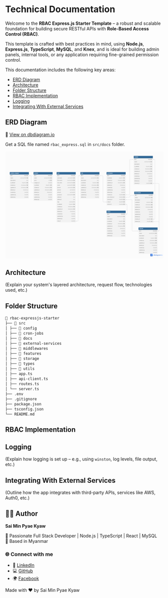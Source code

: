 # Technical Documentation

Welcome to the **RBAC Express.js Starter Template** – a robust and scalable foundation for building secure RESTful APIs with **Role-Based Access Control (RBAC)**.

This template is crafted with best practices in mind, using **Node.js**, **Express.js**, **TypeScript**, **MySQL**, and **Knex**, and is ideal for building admin panels, internal tools, or any application requiring fine-grained permission control.

This documentation includes the following key areas:

- [ERD Diagram](#erd-diagram)
- [Architecture](#architecture)
- [Folder Structure](#folder-structure)
- [RBAC Implementation](#rbac-implementation)
- [Logging](#logging)
- [Integrating With External Services](#integrating-with-external-services)

## ERD Diagram

🔗 [View on dbdiagram.io](https://dbdiagram.io/d/680675261ca52373f5c46e4d)

Get a SQL file named `rbac_express.sql` in `src/docs` folder.

![ERD](./erd.png)

## Architecture

(Explain your system's layered architecture, request flow, technologies used, etc.)

## Folder Structure

```
📁 rbac-expressjs-starter
├── 📁 src
│ ├── 📁 config
│ ├── 📁 cron-jobs
│ ├── 📁 docs
│ ├── 📁 external-services
│ ├── 📁 middlewares
│ ├── 📁 features
│ ├── 📁 storage
│ ├── 📁 types
│ ├── 📁 utils
│ ├── app.ts
│ ├── api-client.ts
│ ├── routes.ts
│ └── server.ts
├── .env
├── .gitignore
├── package.json
├── tsconfig.json
└── README.md
```

## RBAC Implementation

## Logging

(Explain how logging is set up – e.g., using `winston`, log levels, file output, etc.)

## Integrating With External Services

(Outline how the app integrates with third-party APIs, services like AWS, Auth0, etc.)

## 👨‍💻 Author

**Sai Min Pyae Kyaw**

💼 Passionate Full Stack Developer | Node.js | TypeScript | React | MySQL  
📍 Based in Myanmar

### 🌐 Connect with me

- 💼 [LinkedIn](https://www.linkedin.com/in/sai-min-pyae-kyaw-369005200/)
- 💻 [GitHub](https://github.com/MinPyaeKyaw)
- 🌍 [Facebook](https://www.facebook.com/minpyae.kyaw.73)

Made with ❤️ by Sai Min Pyae Kyaw

```

```
